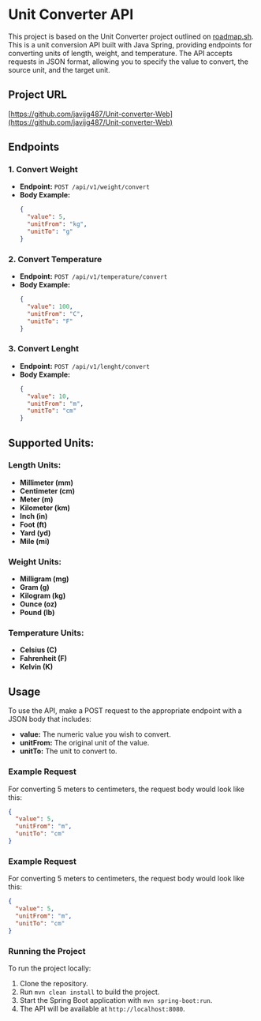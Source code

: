 # Unit Converter API
This project is based on the Unit Converter project outlined on [roadmap.sh](https://roadmap.sh/). This is a unit conversion API built with Java Spring, providing endpoints for converting units of length, weight, and temperature. The API accepts requests in JSON format, allowing you to specify the value to convert, the source unit, and the target unit.

## Project URL
[https://github.com/javijg487/Unit-converter-Web](https://github.com/javijg487/Unit-converter-Web)

## Endpoints
### 1. Convert Weight
- **Endpoint:** `POST /api/v1/weight/convert`
- **Body Example:**
  ```json
  {
    "value": 5,
    "unitFrom": "kg",
    "unitTo": "g"
  }

### 2. Convert Temperature
- **Endpoint:** `POST /api/v1/temperature/convert`
- **Body Example:**
  ```json
  {
    "value": 100,
    "unitFrom": "C",
    "unitTo": "F"
  }

### 3. Convert Lenght
- **Endpoint:** `POST /api/v1/lenght/convert`
- **Body Example:**
  ```json
  {
    "value": 10,
    "unitFrom": "m",
    "unitTo": "cm"
  }

## Supported Units:
### Length Units:
- **Millimeter (mm)**
- **Centimeter (cm)**
- **Meter (m)**
- **Kilometer (km)**
- **Inch (in)**
- **Foot (ft)**
- **Yard (yd)**
- **Mile (mi)**

### Weight Units:
- **Milligram (mg)**
- **Gram (g)**
- **Kilogram (kg)**
- **Ounce (oz)**
- **Pound (lb)**

### Temperature Units:
- **Celsius (C)**
- **Fahrenheit (F)**
- **Kelvin (K)**

## Usage
To use the API, make a POST request to the appropriate endpoint with a JSON body that includes:

- **value:** The numeric value you wish to convert.
- **unitFrom:** The original unit of the value.
- **unitTo:** The unit to convert to.

### Example Request
For converting 5 meters to centimeters, the request body would look like this:

```json
{
  "value": 5,
  "unitFrom": "m",
  "unitTo": "cm"
}

```

### Example Request
For converting 5 meters to centimeters, the request body would look like this:

```json
{
  "value": 5,
  "unitFrom": "m",
  "unitTo": "cm"
}
```

### Running the Project
To run the project locally:

1. Clone the repository.
2. Run `mvn clean install` to build the project.
3. Start the Spring Boot application with `mvn spring-boot:run`.
4. The API will be available at `http://localhost:8080`.
